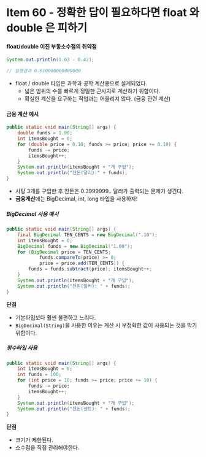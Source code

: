 # Item 60 - 정확한 답이 필요하다면 float 와 double 은 피하기

#### float/double 이진 부동소수점의 취약점
```java
System.out.println(1.03 - 0.42);

// 실행결과 0.610000000000000
```
* float / double 타입은 과학과 공학 계산용으로 설계되었다.
	* 넓은 범위의 수를 빠르게 정밀한 근사치로 계산하기 위함이다.
	* 확실한 계산을 요구하는 작업과는 어울리지 않다. (금융 관련 계산)


#### 금융 계산 예시

```java
public static void main(String[] args) {
	double funds = 1.00;
	int itemsBought = 0;
	for (double price = 0.10; funds >= price; price += 0.10) {
		funds -= price;
		itemsBought++;
	}
	System.out.println(itemsBought + "개 구입");
	System.out.println("잔돈(달러):" + funds); 
}
```
* 사탕 3개를 구입한 후 잔돈은 0.3999999.. 달러가 출력되는 문제가 생긴다.
* **금융계산**에는 BigDecimal, int, long 타입을 사용하자!

##### BigDecimal 사용 예시
```java
public static void main(String[] args) {
	final BigDecimal TEN_CENTS = new BigDecimal(".10");
	int itemsBought = 0;
	BigDecimal funds = new BigDecimal("1.00"); 
	for (BigDecimal price = TEN_CENTS;
			funds.compareTo(price) >= 0;
			price = price.add(TEN_CENTS)) { 
		funds = funds.subtract(price); itemsBought++;
	}
	System.out.println(itemsBought + "개 구입"); 
	System.out.println("잔돈(달러): " + funds);
}

```
**단점**
* 기본타입보다 훨씬 불편하고 느리다.
* `BigDecimal(String)`을 사용한 이유는 계산 시 부정확한 값이 사용되는 것을 막기 위함이다. 

##### 정수타입 사용
```java
public static void main(String[] args) {
	int itemsBought = 0;
	int funds = 100;
	for (int price = 10; funds >= price; price += 10) {
		funds -= price;
		itemsBought++; 
	}
	System.out.println(itemsBought + "개 구입");
	System.out.println("잔돈(센트): " + funds); 
}
```
**단점**
* 크기가 제한된다.
* 소수점을 직접 관리해야한다.
<!--
```java

```
 -->